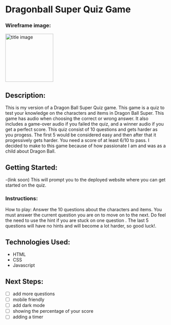 # Dragonball Super Quiz Game

### Wireframe image:

<img src="https://i.imgur.com/mWav4Sg.png" alt ="title image" height = 150px/>

## Description:

This is my version of a Dragon Ball Super Quiz game. This game is a quiz to test your knowledge on the characters and items in Dragon Ball Super. This game has audio when choosing the correct or wrong answer. It also includes a game-over audio if you failed the quiz, and a winner audio if you get a perfect score. This quiz consist of 10 questions and gets harder as you progess. The first 5 would be considered easy and then after that it progessively gets harder. You need a score of at least 6/10 to pass. I decided to make to this game because of how passionate I am and was as a child about Dragon Ball.

## Getting Started:

-(link soon) This will prompt you to the deployed website where you can get started on the quiz.

### Instructions:

How to play: Answer the 10 questions about the characters and items. You must answer the current question you are on to move on to the next. Do feel the need to use the hint if you are stuck on one question . The last 5 questions will have no hints and will become a lot harder, so good luck!.

## Technologies Used:

- HTML
- CSS
- Javascript

## Next Steps:

- [ ] add more questions
- [ ] mobile friendly
- [ ] add dark mode
- [ ] showing the percentage of your score
- [ ] adding a timer 
